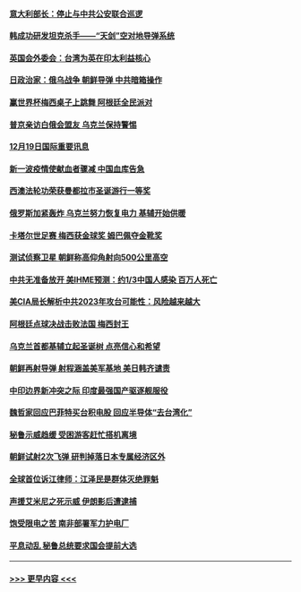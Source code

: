 #### [意大利部长：停止与中共公安联合巡逻](../pages/prog202/a103601702.md?t=12200343) 
#### [韩成功研发坦克杀手——“天剑”空对地导弹系统](../pages/prog202/a103601687.md?t=12200343) 
#### [英国会外委会：台湾为英在印太利益核心](../pages/prog202/a103601673.md?t=12200343) 
#### [日政治家：俄乌战争 朝鲜导弹 中共暗箱操作](../pages/prog202/a103601602.md?t=12200343) 
#### [赢世界杯梅西桌子上跳舞 阿根廷全民派对](../pages/prog202/a103601567.md?t=12200343) 
#### [普京亲访白俄会盟友 乌克兰保持警惕](../pages/prog202/a103601563.md?t=12200343) 
#### [12月19日国际重要讯息](../pages/prog202/a103601600.md?t=12200343) 
#### [新一波疫情使献血者骤减 中国血库告急](../pages/prog202/a103601560.md?t=12200343) 
#### [西澳法轮功荣获曼都拉市圣诞游行一等奖](../pages/prog202/a103601459.md?t=12200343) 
#### [俄罗斯加紧轰炸 乌克兰努力恢复电力 基辅开始供暖](../pages/prog202/a103601451.md?t=12200343) 
#### [卡塔尔世足赛 梅西获金球奖 姆巴佩夺金靴奖](../pages/prog202/a103601421.md?t=12200343) 
#### [测试侦察卫星 朝鲜称高仰角射向500公里高空](../pages/prog202/a103601409.md?t=12200343) 
#### [中共无准备放开 美IHME预测：约1/3中国人感染 百万人死亡](../pages/prog202/a103601251.md?t=12200343) 
#### [美CIA局长解析中共2023年攻台可能性：风险越来越大](../pages/prog202/a103601193.md?t=12200343) 
#### [阿根廷点球决战击败法国 梅西封王](../pages/prog202/a103601217.md?t=12200343) 
#### [乌克兰首都基辅立起圣诞树 点亮信心和希望](../pages/prog202/a103601117.md?t=12200343) 
#### [朝鲜再射导弹 射程涵盖美军基地 美日韩齐谴责](../pages/prog202/a103601114.md?t=12200343) 
#### [中印边界新冲突之际 印度最强国产驱逐舰服役](../pages/prog202/a103601111.md?t=12200343) 
#### [魏哲家回应巴菲特买台积电股 回应半导体“去台湾化”](../pages/prog202/a103601102.md?t=12200343) 
#### [秘鲁示威趋缓 受困游客赶忙搭机离境](../pages/prog202/a103601013.md?t=12200343) 
#### [朝鲜试射2次飞弹 研判掉落日本专属经济区外](../pages/prog202/a103600980.md?t=12200343) 
#### [全球首位诉江律师：江泽民是群体灭绝罪魁](../pages/prog202/a103600937.md?t=12200343) 
#### [声援艾米尼之死示威 伊朗影后遭逮捕](../pages/prog202/a103600929.md?t=12200343) 
#### [饱受限电之苦 南非部署军力护电厂](../pages/prog202/a103600923.md?t=12200343) 
#### [平息动乱 秘鲁总统要求国会提前大选](../pages/prog202/a103600913.md?t=12200343) 

----
#### [ >>> 更早内容 <<< ](../indexes/prog202-earlier.md)
